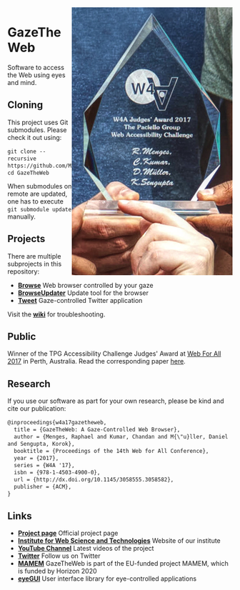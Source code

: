 <img align="right" src="Browse/media/Award.jpg"/>

# GazeTheWeb
Software to access the Web using eyes and mind.

## Cloning
This project uses Git submodules. Please check it out using:
```
git clone --recursive https://github.com/MAMEM/GazeTheWeb
cd GazeTheWeb
```
When submodules on remote are updated, one has to execute ```git submodule update``` manually.

## Projects
There are multiple subprojects in this repository:
* [**Browse**](Browse) Web browser controlled by your gaze
* [**BrowseUpdater**](BrowseUpdater) Update tool for the browser
* [**Tweet**](Tweet) Gaze-controlled Twitter application

Visit the [**wiki**](https://github.com/MAMEM/GazeTheWeb/wiki) for troubleshooting.

## Public
Winner of the TPG Accessibility Challenge Judges' Award at [Web For All 2017](http://www.w4a.info/2016/2017) in Perth, Australia. Read the corresponding paper [here](Browse/media/W4A17-p19-WeST.pdf).

## Research
If you use our software as part for your own research, please be kind and cite our publication:
```
@inproceedings{w4a17gazetheweb,
  title = {GazeTheWeb: A Gaze-Controlled Web Browser},
  author = {Menges, Raphael and Kumar, Chandan and M{\"u}ller, Daniel and Sengupta, Korok},
  booktitle = {Proceedings of the 14th Web for All Conference},
  year = {2017},
  series = {W4A '17},
  isbn = {978-1-4503-4900-0},
  url = {http://dx.doi.org/10.1145/3058555.3058582},
  publisher = {ACM},
}
```

## Links
* [**Project page**](http://west.uni-koblenz.de/en/research/gazetheweb) Official project page
* [**Institute for Web Science and Technologies**](http://west.uni-koblenz.de) Website of our institute
* [**YouTube Channel**](https://www.youtube.com/channel/UCiM5FSmeFyeU1s4tj_e794Q) Latest videos of the project
* [**Twitter**](https://twitter.com/GazeTheWeb) Follow us on Twitter
* [**MAMEM**](http://www.mamem.eu) GazeTheWeb is part of the EU-funded project MAMEM, which is funded by Horizon 2020
* [**eyeGUI**](https://github.com/raphaelmenges/eyegui) User interface library for eye-controlled applications
